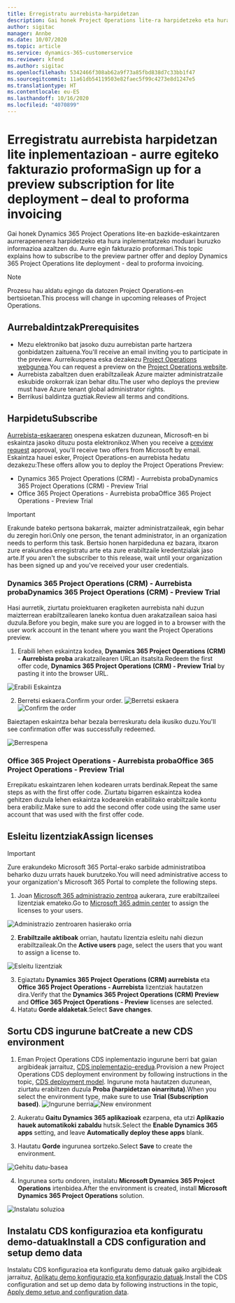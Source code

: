```yaml
---
title: Erregistratu aurrebista-harpidetzan
description: Gai honek Project Operations lite-ra harpidetzeko eta hura inplementatzeko moduari buruzko informazioa eskaintzen du. Aurre egin fakturazio proformari.
author: sigitac
manager: Annbe
ms.date: 10/07/2020
ms.topic: article
ms.service: dynamics-365-customerservice
ms.reviewer: kfend
ms.author: sigitac
ms.openlocfilehash: 5342466f308ab62a9f73a85fbd838d7c33bb1f47
ms.sourcegitcommit: 11a61db54119503e82faec5f99c4273e8d1247e5
ms.translationtype: HT
ms.contentlocale: eu-ES
ms.lasthandoff: 10/16/2020
ms.locfileid: "4070899"
---
```

# <a name="sign-up-for-a-preview-subscription-for-lite-deployment--deal-to-proforma-invoicing"></a><span data-ttu-id="0968e-103">Erregistratu aurrebista harpidetzan lite inplementazioan - aurre egiteko fakturazio proforma</span><span class="sxs-lookup"><span data-stu-id="0968e-103">Sign up for a preview subscription for lite deployment – deal to proforma invoicing</span></span>

<span data-ttu-id="0968e-104">Gai honek Dynamics 365 Project Operations lite-en bazkide-eskaintzaren aurrerapenenera harpidetzeko eta hura inplementatzeko moduari buruzko informazioa azaltzen du. Aurre egin fakturazio proformari.</span><span class="sxs-lookup"><span data-stu-id="0968e-104">This topic explains how to subscribe to the preview partner offer and deploy Dynamics 365 Project Operations lite deployment - deal to proforma invoicing.</span></span>

> [!NOTE]
> <span data-ttu-id="0968e-105">Prozesu hau aldatu egingo da datozen Project Operations-en bertsioetan.</span><span class="sxs-lookup"><span data-stu-id="0968e-105">This process will change in upcoming releases of Project Operations.</span></span>

## <a name="prerequisites"></a><span data-ttu-id="0968e-106">Aurrebaldintzak</span><span class="sxs-lookup"><span data-stu-id="0968e-106">Prerequisites</span></span>

- <span data-ttu-id="0968e-107">Mezu elektroniko bat jasoko duzu aurrebistan parte hartzera gonbidatzen zaituena.</span><span class="sxs-lookup"><span data-stu-id="0968e-107">You'll receive an email inviting you to participate in the preview.</span></span> <span data-ttu-id="0968e-108">Aurreikuspena eska dezakezu [Project Operations webgunea](https://dynamics.microsoft.com/en-us/project-operations/overview/).</span><span class="sxs-lookup"><span data-stu-id="0968e-108">You can request a preview on the [Project Operations website](https://dynamics.microsoft.com/en-us/project-operations/overview/).</span></span>
- <span data-ttu-id="0968e-109">Aurrebista zabaltzen duen erabiltzaileak Azure maizter administratzaile eskubide orokorrak izan behar ditu.</span><span class="sxs-lookup"><span data-stu-id="0968e-109">The user who deploys the preview must have Azure tenant global administrator rights.</span></span>
- <span data-ttu-id="0968e-110">Berrikusi baldintza guztiak.</span><span class="sxs-lookup"><span data-stu-id="0968e-110">Review all terms and conditions.</span></span>

## <a name="subscribe"></a><span data-ttu-id="0968e-111">Harpidetu</span><span class="sxs-lookup"><span data-stu-id="0968e-111">Subscribe</span></span>

<span data-ttu-id="0968e-112">[Aurrebista-eskaeraren](https://forms.office.com/FormsPro/Pages/ResponsePage.aspx?id=v4j5cvGGr0GRqy180BHbR56j8lZs0FdAvwT75_WNFyxUMkRDV1NYQU5TNjE2VjhKOVBUNVg2R0s1NC4u) onespena eskatzen duzunean, Microsoft-en bi eskaintza jasoko dituzu posta elektronikoz.</span><span class="sxs-lookup"><span data-stu-id="0968e-112">When you receive a [preview request](https://forms.office.com/FormsPro/Pages/ResponsePage.aspx?id=v4j5cvGGr0GRqy180BHbR56j8lZs0FdAvwT75_WNFyxUMkRDV1NYQU5TNjE2VjhKOVBUNVg2R0s1NC4u) approval, you'll receive two offers from Microsoft by email.</span></span> <span data-ttu-id="0968e-113">Eskaintza hauei esker, Project Operations-en aurrebista hedatu dezakezu:</span><span class="sxs-lookup"><span data-stu-id="0968e-113">These offers allow you to deploy the Project Operations Preview:</span></span>

- <span data-ttu-id="0968e-114">Dynamics 365 Project Operations (CRM) - Aurrebista proba</span><span class="sxs-lookup"><span data-stu-id="0968e-114">Dynamics 365 Project Operations (CRM) - Preview Trial</span></span>
- <span data-ttu-id="0968e-115">Office 365 Project Operations - Aurrebista proba</span><span class="sxs-lookup"><span data-stu-id="0968e-115">Office 365 Project Operations - Preview Trial</span></span>

> [!IMPORTANT]
> <span data-ttu-id="0968e-116">Erakunde bateko pertsona bakarrak, maizter administratzaileak, egin behar du zeregin hori.</span><span class="sxs-lookup"><span data-stu-id="0968e-116">Only one person, the tenant administrator, in an organization needs to perform this task.</span></span> <span data-ttu-id="0968e-117">Bertsio honen harpideduna ez bazara, itxaron zure erakundea erregistratu arte eta zure erabiltzaile kredentzialak jaso arte.</span><span class="sxs-lookup"><span data-stu-id="0968e-117">If you aren't the subscriber to this release, wait until your organization has been signed up and you've received your user credentials.</span></span>

### <a name="dynamics-365-project-operations-crm---preview-trial"></a><span data-ttu-id="0968e-118">Dynamics 365 Project Operations (CRM) - Aurrebista proba</span><span class="sxs-lookup"><span data-stu-id="0968e-118">Dynamics 365 Project Operations (CRM) - Preview Trial</span></span> 

<span data-ttu-id="0968e-119">Hasi aurretik, ziurtatu proiektuaren eragiketen aurrebista nahi duzun maizterrean erabiltzailearen laneko kontua duen arakatzailean saioa hasi duzula.</span><span class="sxs-lookup"><span data-stu-id="0968e-119">Before you begin, make sure you are logged in to a browser with the user work account in the tenant where you want the Project Operations preview.</span></span>

1. <span data-ttu-id="0968e-120">Erabili lehen eskaintza kodea, **Dynamics 365 Project Operations (CRM) - Aurrebista proba** arakatzailearen URLan itsatsita.</span><span class="sxs-lookup"><span data-stu-id="0968e-120">Redeem the first offer code, **Dynamics 365 Project Operations (CRM) - Preview Trial** by pasting it into the browser URL.</span></span>

![Erabili Eskaintza](./media/16RedeemFirstOfferNew.png)

2. <span data-ttu-id="0968e-122">Berretsi eskaera.</span><span class="sxs-lookup"><span data-stu-id="0968e-122">Confirm your order.</span></span>
<span data-ttu-id="0968e-123">![Berretsi eskaera](./media/17ConfirmOrderNew.png)</span><span class="sxs-lookup"><span data-stu-id="0968e-123">![Confirm the order](./media/17ConfirmOrderNew.png)</span></span>

<span data-ttu-id="0968e-124">Baieztapen eskaintza behar bezala berreskuratu dela ikusiko duzu.</span><span class="sxs-lookup"><span data-stu-id="0968e-124">You'll see confirmation offer was successfully redeemed.</span></span>

![Berrespena](./media/18OrderConfirmationNew.png)

### <a name="office-365-project-operations---preview-trial"></a><span data-ttu-id="0968e-126">Office 365 Project Operations - Aurrebista proba</span><span class="sxs-lookup"><span data-stu-id="0968e-126">Office 365 Project Operations - Preview Trial</span></span>

<span data-ttu-id="0968e-127">Errepikatu eskaintzaren lehen kodearen urrats berdinak.</span><span class="sxs-lookup"><span data-stu-id="0968e-127">Repeat the same steps as with the first offer code.</span></span> <span data-ttu-id="0968e-128">Ziurtatu bigarren eskaintza kodea gehitzen duzula lehen eskaintza kodearekin erabilitako erabiltzaile kontu bera erabiliz.</span><span class="sxs-lookup"><span data-stu-id="0968e-128">Make sure to add the second offer code using the same user account that was used with the first offer code.</span></span>

## <a name="assign-licenses"></a><span data-ttu-id="0968e-129">Esleitu lizentziak</span><span class="sxs-lookup"><span data-stu-id="0968e-129">Assign licenses</span></span>

> [!IMPORTANT]
> <span data-ttu-id="0968e-130">Zure erakundeko Microsoft 365 Portal-erako sarbide administratiboa beharko duzu urrats hauek burutzeko.</span><span class="sxs-lookup"><span data-stu-id="0968e-130">You will need administrative access to your organization's Microsoft 365 Portal to complete the following steps.</span></span>


1. <span data-ttu-id="0968e-131">Joan [Microsoft 365 administrazio zentroa](https://portal.office.com/) aukerara, zure erabiltzaileei lizentziak emateko.</span><span class="sxs-lookup"><span data-stu-id="0968e-131">Go to [Microsoft 365 admin center](https://portal.office.com/) to assign the licenses to your users.</span></span>

![Administrazio zentroaren hasierako orria](./media/14AdminPortal.png)

2. <span data-ttu-id="0968e-133">**Erabiltzaile aktiboak** orrian, hautatu lizentzia esleitu nahi diezun erabiltzaileak.</span><span class="sxs-lookup"><span data-stu-id="0968e-133">On the **Active users** page, select the users that you want to assign a license to.</span></span>

![Esleitu lizentziak](./media/15AssignLicenses.png)

3. <span data-ttu-id="0968e-135">Egiaztatu **Dynamics 365 Project Operations (CRM) aurrebista** eta **Office 365 Project Operations - Aurrebista** lizentziak hautatzen dira.</span><span class="sxs-lookup"><span data-stu-id="0968e-135">Verify that the **Dynamics 365 Project Operations (CRM) Preview** and **Office 365 Project Operations - Preview** licenses are selected.</span></span> 
4. <span data-ttu-id="0968e-136">Hatatu **Gorde aldaketak**.</span><span class="sxs-lookup"><span data-stu-id="0968e-136">Select **Save changes**.</span></span>

## <a name="create-a-new-cds-environment"></a><span data-ttu-id="0968e-137">Sortu CDS ingurune bat</span><span class="sxs-lookup"><span data-stu-id="0968e-137">Create a new CDS environment</span></span>

1. <span data-ttu-id="0968e-138">Eman Project Operations CDS inplementazio ingurune berri bat gaian argibideak jarraituz, [CDS inplementazio-eredua](lite-deployment.md).</span><span class="sxs-lookup"><span data-stu-id="0968e-138">Provision a new Project Operations CDS deployment environment by following instructions in the topic, [CDS deployment model](lite-deployment.md).</span></span> <span data-ttu-id="0968e-139">Ingurune mota hautatzen duzunean, ziurtatu erabiltzen duzula **Proba (harpidetzan oinarrituta)**.</span><span class="sxs-lookup"><span data-stu-id="0968e-139">When you select the environment type, make sure to use **Trial (Subscription based)**.</span></span>
<span data-ttu-id="0968e-140">![Ingurune berria](./media/19CreateEnvironment.png)</span><span class="sxs-lookup"><span data-stu-id="0968e-140">![New environment](./media/19CreateEnvironment.png)</span></span>

2. <span data-ttu-id="0968e-141">Aukeratu **Gaitu Dynamics 365 aplikazioak** ezarpena, eta utzi **Aplikazio hauek automatikoki zabaldu** hutsik.</span><span class="sxs-lookup"><span data-stu-id="0968e-141">Select the **Enable Dynamics 365 apps** setting, and leave **Automatically deploy these apps** blank.</span></span>  
3. <span data-ttu-id="0968e-142">Hautatu **Gorde** ingurunea sortzeko.</span><span class="sxs-lookup"><span data-stu-id="0968e-142">Select **Save** to create the environment.</span></span>

![Gehitu datu-basea](./media/20CreateEnvironment1.png)

4. <span data-ttu-id="0968e-144">Ingurunea sortu ondoren, instalatu **Microsoft Dynamics 365 Project Operations** irtenbidea.</span><span class="sxs-lookup"><span data-stu-id="0968e-144">After the environment is created, install **Microsoft Dynamics 365 Project Operations** solution.</span></span> 

![Instalatu soluzioa](./media/21InstallSolution.png)

## <a name="install-a-cds-configuration-and-setup-demo-data"></a><span data-ttu-id="0968e-146">Instalatu CDS konfigurazioa eta konfiguratu demo-datuak</span><span class="sxs-lookup"><span data-stu-id="0968e-146">Install a CDS configuration and setup demo data</span></span>

<span data-ttu-id="0968e-147">Instalatu CDS konfigurazioa eta konfiguratu demo datuak gaiko argibideak jarraituz, [Aplikatu demo konfigurazio eta konfigurazio datuak](lite-apply-demo-setup-config-data.md).</span><span class="sxs-lookup"><span data-stu-id="0968e-147">Install the CDS configuration and set up demo data by following instructions in the topic, [Apply demo setup and configuration data](lite-apply-demo-setup-config-data.md).</span></span>
